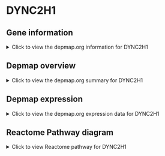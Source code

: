<h1>DYNC2H1</h1>

<h2>Gene information</h2>
<details>
  <summary>Click to view the depmap.org information for DYNC2H1</summary>
  <iframe src="https://depmap.org/portal/gene/DYNC2H1?tab=about" style="border:none;width:100%;height:800px"></iframe>
</details>

<h2>Depmap overview</h2>
<details>
  <summary>Click to view the depmap.org summary for DYNC2H1</summary>
  <iframe src="https://depmap.org/portal/gene/DYNC2H1?tab=overview" style="border:none;width:100%;height:800px"></iframe>
</details>

<h2>Depmap expression</h2>
<details>
  <summary>Click to view the depmap.org expression data for DYNC2H1</summary>
  <iframe src="https://depmap.org/portal/gene/DYNC2H1?tab=characterization" style="border:none;width:100%;height:800px"></iframe>
</details>



<h2>Reactome Pathway diagram</h2>
<details>
  <summary>Click to view Reactome pathway for DYNC2H1</summary>
  <p>Intraflagellar transport</p>
  <iframe src="https://reactome.org/PathwayBrowser/#/R-HSA-5620924" style="border:none;width:100%;height:800px"></iframe>
</details>



